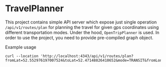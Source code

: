 # TravelPlanner
 
This project contains simple API server which expose just single operation `/api/v1/routes/plan` for planning the travel for given gps coordinates using different transportation modes.
Under the hood, `OpenTripPlanner` is used.
In order to use the project, you need to provide pre-compiled graph object.  
 
Example usage

```
curl --location 'http://localhost:4343/api/v1/routes/plan?fromLat=52.552976197007524&toLat=52.47148826410652&mode=TRANSIT&fromLong=13.351135253906252&toLong=13.363494873046877'
```
 
 